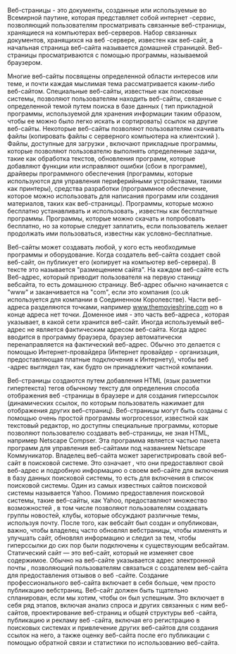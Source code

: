 Веб-страницы - это документы, созданные или используемые
во Всемирной паутине, которая представляет собой интернет
-сервис, позволяющий пользователям просматривать связанные
веб-страницы, хранящиеся на компьютерах веб-серверов. 
Набор связанных документов, хранящихся на веб
-сервере, известен как веб-сайт, а начальная
страница веб-сайта называется
домашней страницей. Веб-страницы просматриваются с помощью
программы, называемой браузером.


Многие веб-сайты посвящены определенной области
интересов или теме, и почти каждая
мыслимая тема рассматривается каким-либо веб-сайтом.
Специальные веб-сайты, известные как поисковые
системы, позволяют пользователям находить веб-сайты, связанные с
определенной темой путем поиска в базе данных (
тип прикладной программы, используемой для хранения
информации таким образом, чтобы ее можно было легко искать
и сортировать) ссылок на другие веб-сайты. Некоторые
веб-сайты позволяют пользователям скачивать файлы (копировать
файлы с серверного компьютера на клиентский
). Файлы, доступные для загрузки
, включают прикладные программы, которые позволяют
пользователю выполнять определенные задачи, такие как
обработка текстов, обновления программ, которые
добавляют функции или исправляют ошибки (сбои в
программе), драйверы программного обеспечения (программы, которые
используются для управления периферийными устройствами, такими как
принтеры), средства разработки (программное обеспечение, которое
можно использовать для написания программ или создания
материалов, таких как веб-страницы).
Программы, которые можно бесплатно устанавливать и использовать
, известны как бесплатные программы. Программы, которые можно скачать
и попробовать бесплатно, но за которые следует заплатить, если
пользователь желает продолжать ими пользоваться,
известны как условно-бесплатные.

Веб-сайты может создавать любой, у кого
есть необходимые программы и оборудование.
Когда создатель веб-сайта создает свой
веб-сайт, он публикует его (копирует на
компьютер веб-сервера). В
тексте это называется "размещением сайта". На каждом веб-сайте есть
Веб-адрес, который приводит пользователя на первую станицу вебсайта, то есть домашнюю
страницу. Веб-адрес обычно начинается с "www" и
заканчивается на "com", если это компания (co.uk
используется для компании в Соединенном Королевстве).
Части веб-адреса разделяются
точками, например www.themovieshrine.com но
в конце адреса нет точки. Доменное имя - это часть веб-адреса
, которая указывает, в какой сети
хранится веб-сайт. Иногда используемый веб-адрес
не является фактическим адресом веб-сайта. Когда
адрес вводится в программу браузера,
браузер автоматически перенаправляется на
фактический веб-адрес. Обычно это делается с помощью
Интернет-провайдера (Интернет провайдер -
организация, предоставляющая
платные подключения к Интернету), чтобы веб
-адрес выглядел так, как будто он принадлежит частной
компании.

Веб-страницы создаются путем добавления HTML
(язык разметки гипертекста) тегов обычному
тексту для определения способа отображения веб
-страницы в браузере и для
создания гиперссылок (динамических ссылок, по которым пользователь
нажимает для отображения других веб-страниц).
Веб-страницы могут быть созданы с помощью очень простой
программы worprocessor, известной как текстовый редактор,
но доступны специальные программы, которые позволяют
пользователю создавать веб-страницы, не зная
HTML, например Netscape Compser. Эта
программа является частью пакета программ для
управления веб-сайтами под названием Netscape
Коммуникатор. Владелец веб-сайта может зарегистрировать
свой веб-сайт в поисковой системе. Это означает
, что они предоставляют свой веб-адрес и
подробную информацию о своем веб-сайте для включения в
базу данных поисковой системы, то есть для включения в список
поисковой системы. Один из самых известных
сайтов поисковой системы называется Yahoo. Помимо
предоставления поисковой системы,
такие веб-сайты, как Yahoo, предоставляют множество возможностей
, в том числе позволяют пользователям создавать группы новостей,
клубы, которые обсуждают различные темы, используя почту.
После того, как вебсайт был создан и опубликован, важно, чтобы
владелец часто обновлял вебстраницы, чтобы изменять и улучшать сайт, обновлял
информацию и следил за тем, чтобы гиперссылки до сих пор были подключены к существующим вебсайтам.
Статический сайт — это веб-сайт, который не изменяет свое содержимое. Обычно на веб-сайте указывается адрес электронной почты
, позволяющий пользователям связаться
с создателем веб-сайта для предоставления отзывов о веб
-сайте. Создание профессионального веб-сайта включает в себя больше, чем просто публикацию вебстраниц.
Веб-сайт должен быть тщательно спланирован, если мы хотим, чтобы он
был успешным. Это включает в себя ряд
этапов, включая анализ спроса и
других связанных с ним веб-сайтов, проектирование
веб-страниц и общей структуры веб
-сайта, публикацию и рекламу веб
-сайта, включая его регистрацию в
поисковых системах и привлечение других веб-сайтов для создания
ссылок на него, а также оценку веб-сайта после его
публикации с помощью обратной
связи и статистики по использованию веб-сайта.
